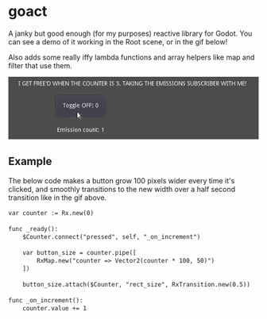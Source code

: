 # goact
A janky but good enough (for my purposes) reactive library for Godot. You can see a demo of it working in the Root scene, or in the gif below!

Also adds some really iffy lambda functions and array helpers like map and filter that use them.

![demo](https://github.com/kowsen/goact/blob/main/demo.gif?raw=true)

## Example

The below code makes a button grow 100 pixels wider every time it's clicked, and smoothly transitions to the new width over a half second transition like in the gif above.

```GDScript
var counter := Rx.new(0)

func _ready():
    $Counter.connect("pressed", self, "_on_increment")

    var button_size = counter.pipe([
        RxMap.new("counter => Vector2(counter * 100, 50)")
    ])

    button_size.attach($Counter, "rect_size", RxTransition.new(0.5))

func _on_increment():
    counter.value += 1
```